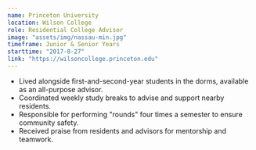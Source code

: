 ```yaml
---
name: Princeton University
location: Wilson College
role: Residential College Advisor
image: "assets/img/nassau-min.jpg"
timeframe: Junior & Senior Years
starttime: "2017-8-27"
link: "https://wilsoncollege.princeton.edu"
---
```


- Lived alongside first-and-second-year students in the dorms, available as an all-purpose advisor.
- Coordinated weekly study breaks to advise and support nearby residents.
- Responsible for performing "rounds" four times a semester to ensure community safety.
- Received praise from residents and advisors for mentorship and teamwork.

